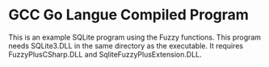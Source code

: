 # GCC Go Langue Compiled Program
This is an example SQLite program using the Fuzzy functions.
This program needs SQLite3.DLL in the same directory as the executable.
It requires FuzzyPlusCSharp.DLL and SqliteFuzzyPlusExtension.DLL.


